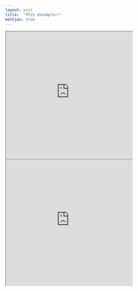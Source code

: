 ```yaml
---
layout: post
title:  "P5JS eksempler!"
mathjax: true
---
```

<iframe src="https://editor.p5js.org/AndreMartiny/embed/gSG5zKlSN" width="400" height="400"></iframe>

<iframe src="https://editor.p5js.org/AndreMartiny/embed/3Nq7CxBOI" width="400" height="400"></iframe>